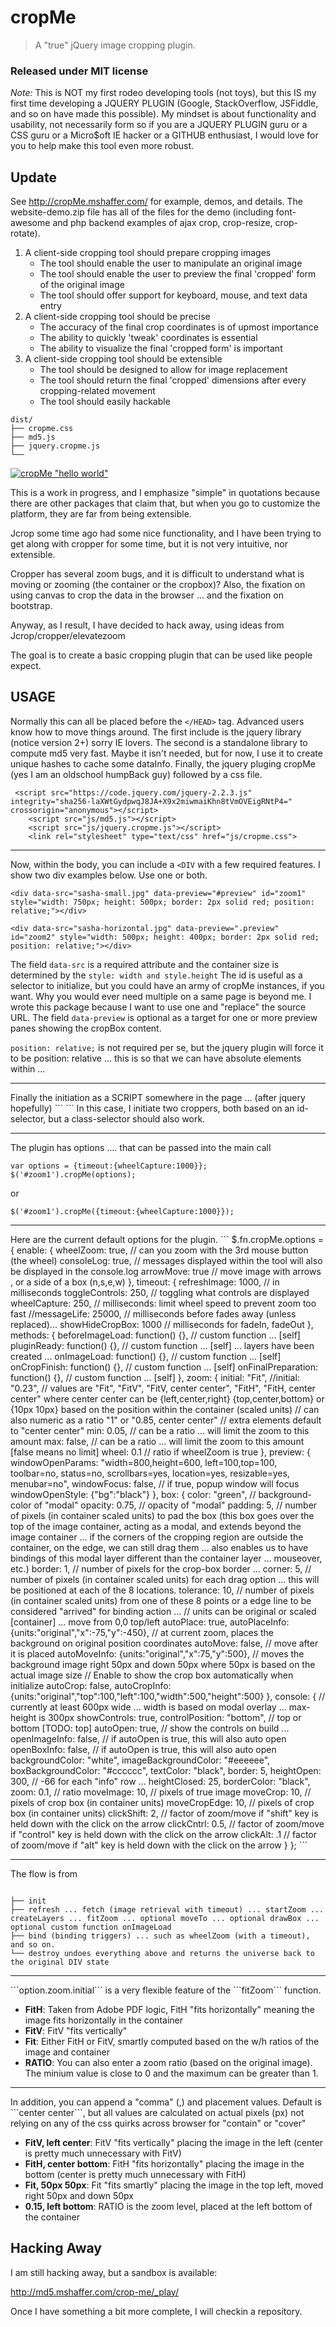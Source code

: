 # cropMe
<blockquote>
<p>A "true" jQuery image cropping plugin.</p>
</blockquote>

### Released under MIT license ###

*Note:*  This is NOT my first rodeo developing tools (not toys), but this IS my first time developing a JQUERY PLUGIN (Google, StackOverflow, JSFiddle, and so on have made this possible).  My mindset is about functionality and usability, not necessarily form so if you are a JQUERY PLUGIN guru or a CSS guru or a Micro$oft IE hacker or a GITHUB enthusiast, I would love for you to help make this tool even more robust.

## Update

See http://cropMe.mshaffer.com/ for example, demos, and details.  The website-demo.zip file has all of the files for the demo (including font-awesome and php backend examples of ajax crop, crop-resize, crop-rotate).

1.  A client-side cropping tool should prepare cropping images
	- The tool should enable the user to manipulate an original image
	- The tool should enable the user to preview the final 'cropped' form of the original image
	- The tool should offer support for keyboard, mouse, and text data entry
2.  A client-side cropping tool should be precise
	- The accuracy of the final crop coordinates is of upmost importance
	- The ability to quickly 'tweak' coordinates is essential
	- The ability to visualize the final 'cropped form' is important
3.  A client-side cropping tool should be extensible
	- The tool should be designed to allow for image replacement 
	- The tool should return the final 'cropped' dimensions after every cropping-related movement
	- The tool should easily hackable

<pre><code>dist/
├── cropme.css
├── md5.js
├── jquery.cropme.js
└── 
</code></pre>


[![cropMe "hello world"](http://img.youtube.com/vi/T-D1KVIuvjA/0.jpg)](http://www.youtube.com/watch?v=T-D1KVIuvjA)

This is a work in progress, and I emphasize "simple" in quotations because there are other packages that claim that, but when you go to customize the platform, they are far from being extensible.

Jcrop some time ago had some nice functionality, and I have been trying to get along with cropper for some time, but it is not very intuitive, nor extensible.

Cropper has several zoom bugs, and it is difficult to understand what is moving or zooming (the container or the cropbox)?  Also, the fixation on using canvas to crop the data in the browser ... and the fixation on bootstrap.

Anyway, as I result, I have decided to hack away, using ideas from Jcrop/cropper/elevatezoom

The goal is to create a basic cropping plugin that can be used like people expect.

## USAGE

Normally this can all be placed before the ```</HEAD>``` tag.  Advanced users know how to move things around.  The first include is the jquery library (notice version 2+) sorry IE lovers.
The second is a standalone library to compute md5 very fast.  Maybe it isn't needed, but for now, I use it to create unique hashes to cache some dataInfo.
Finally, the jquery pluging cropMe (yes I am an oldschool humpBack guy) followed by a css file.

```
 <script src="https://code.jquery.com/jquery-2.2.3.js"   integrity="sha256-laXWtGydpwqJ8JA+X9x2miwmaiKhn8tVmOVEigRNtP4="   crossorigin="anonymous"></script>
	<script src="js/md5.js"></script>
	<script src="js/jquery.cropme.js"></script>
	<link rel="stylesheet" type="text/css" href="js/cropme.css">
```

<HR />

Now, within the body, you can include a ```<DIV``` with a few required features.  I show two div examples below.  Use one or both.

```
<div data-src="sasha-small.jpg" data-preview="#preview" id="zoom1" style="width: 750px; height: 500px; border: 2px solid red; position: relative;"></div> 

<div data-src="sasha-horizontal.jpg" data-preview=".preview" id="zoom2" style="width: 500px; height: 400px; border: 2px solid red; position: relative;"></div> 
```
The field ```data-src``` is a required attribute and the container size is determined by the ```style: width and style.height```
The id is useful as a selector to initialize, but you could have an army of cropMe instances, if you want.  Why you would ever need multiple on a same page is beyond me.  I wrote this package because I want to use one and "replace" the source URL.
The field ```data-preview``` is optional as a target for one or more preview panes showing the cropBox content.

```position: relative;``` is not required per se, but the jquery plugin will force it to be position: relative ... this is so that we can have absolute elements within ...

<HR />
Finally the initiation as a SCRIPT somewhere in the page ... (after jquery hopefully)
```
<SCRIPT>
 $( document ).ready(function() {
          $('#zoom1').cropMe(); 
	        $('#zoom2').cropMe(); 
	});
</SCRIPT>
```
In this case, I initiate two croppers, both based on an id-selector, but a class-selector should also work.

<HR />

The plugin has options .... that can be passed into the main call
```
var options = {timeout:{wheelCapture:1000}};
$('#zoom1').cropMe(options); 
```

or

```
$('#zoom1').cropMe({timeout:{wheelCapture:1000}}); 
```

<HR />
Here are the current default options for the plugin.  
```
$.fn.cropMe.options = {
				enable: {
						wheelZoom: true, // can you zoom with the 3rd mouse button (the wheel)
						consoleLog:  true,  // messages displayed within the tool will also be displayed in the console.log						
						arrowMove: true // move image with arrows , or a side of a box (n,s,e,w)
						},
				timeout: {
						refreshImage: 1000, // in milliseconds						
						toggleControls: 250,  // toggling what controls are displayed
						wheelCapture: 250, // milliseconds: limit wheel speed to prevent zoom too fast 
						//messageLife:  25000, // milliseconds before fades away (unless replaced)...
						showHideCropBox: 1000 // milliseconds for fadeIn, fadeOut
						}, 
				methods: {
						beforeImageLoad: function() {},  // custom function ... [self]
						pluginReady: function() {},  // custom function ... [self] ... layers have been created ... 
						onImageLoad: function() {},  // custom function ... [self]
						onCropFinish: function() {},  // custom function ... [self]
						onFinalPreparation: function() {},  // custom function ... [self] 
						},
				zoom:	{
						initial: "Fit",
						//initial: "0.23",  // values are "Fit", "FitV", "FitV, center center", "FitH", "FitH, center center" where center center can be {left,center,right} {top,center,bottom} or {10px 10px} based on the position within the container (scaled units)
										// can also numeric as a ratio "1" or "0.85, center center"
										// extra elements default to "center center"
						min: 0.05,			// can be a ratio ... will limit the zoom to this amount 
						max: false,		// can be a ratio ... will limit the zoom to this amount [false means no limit]
						wheel:  0.1	// ratio if wheelZoom is true
						}, 
				preview: {
						windowOpenParams: "width=800,height=600, left=100,top=100, toolbar=no, status=no, scrollbars=yes, location=yes, resizable=yes, menubar=no", 
						windowFocus: false,  // if true, popup window will focus 
						windowOpenStyle: {"bg":"black"}
						},
				box:	{
						color: "green",  	// background-color of "modal"
						opacity: 0.75,		// opacity of "modal"
						padding:  5,  // number of pixels (in container scaled units) to pad the box (this box goes over the top of the image container, acting as a modal, and extends beyond the image container ... if the corners of the cropping region are outside the container, on the edge, we can still drag them ... also enables us to have bindings of this modal layer different than the container layer ... mouseover, etc.)
						border: 1, // number of pixels for the crop-box border ... 
						corner:  5,  // number of pixels (in container scaled units) for each drag option ... this will be positioned at each of the 8 locations.
						tolerance: 10, // number of pixels (in container scaled units) from one of these 8 points or a edge line to be considered "arrived" for binding action ... 						
						// units can be original or scaled [container] ... move from 0,0 top/left
						autoPlace: true,
						autoPlaceInfo: {units:"original","x":-75,"y":-450},  // at current zoom, places the background on original position coordinates
						autoMove: false,  // move after it is placed
						autoMoveInfo: {units:"original","x":75,"y":500},  // moves the background image right 50px and down 50px where 50px is based on the actual image size
						// Enable to show the crop box automatically when initialize
						autoCrop: false,
						autoCropInfo: {units:"original","top":100,"left":100,"width":500,"height":500}
						},	
				console: {  // currently at least 600px wide ... width is based on modal overlay ... max-height is 300px
							showControls:  true, 							
							controlPosition:  "bottom",  // top or bottom [TODO: top]
							autoOpen: true,  // show the controls on build ... 						
							openImageInfo:  false,  // if autoOpen is true, this will also auto open
							openBoxInfo:  false, // if autoOpen is true, this will also auto open
							backgroundColor: "white",
							imageBackgroundColor: "#eeeeee",
							boxBackgroundColor: "#cccccc",
							textColor: "black",							
							border: 5,
							heightOpen: 300, // -66 for each "info" row ...
							heightClosed: 25,
							borderColor: "black",
							zoom:  0.1,  // ratio
							moveImage:  10,  // pixels of true image 
							moveCrop:  10,  // pixels of crop box (in container units)
							moveCropEdge:  10,  // pixels of crop box (in container units)
							clickShift:  2,		// factor of zoom/move if "shift" key is held down with the click on the arrow
							clickCntrl:  0.5,   // factor of zoom/move if "control" key is held down with the click on the arrow
							clickAlt:  .1		// factor of zoom/move if "alt" key is held down with the click on the arrow
						}
			};
```

<HR />

The flow is from

<pre><code>
├── init
├── refresh ... fetch (image retrieval with timeout) ... startZoom ... createLayers ... fitZoom ... optional moveTo ... optional drawBox ... optional custom function onImageLoad
├── bind (binding triggers) ... such as wheelZoom (with a timeout), and so on.
└── destroy undoes everything above and returns the universe back to the original DIV state
</code></pre>

<HR />
```option.zoom.initial``` is a very flexible feature of the ```fitZoom``` function.

* **FitH**: Taken from Adobe PDF logic, FitH "fits horizontally" meaning the image fits horizontally in the container
* **FitV**: FitV "fits vertically"
* **Fit**: Either FitH or FitV, smartly computed based on the w/h ratios of the image and container
* **RATIO**: You can also enter a zoom ratio (based on the original image).  The minium value is close to 0 and the maximum can be greater than 1.

<HR />
In addition, you can append a "comma" (,) and placement values.  Default is ```center center```, but all values are calculated on actual pixels (px) not relying on any of the css quirks across browser for "contain" or "cover"


* **FitV, left center**: FitV "fits vertically" placing the image in the left (center is pretty much unnecessary with FitV)
* **FitH, center bottom**: FitH "fits horizontally" placing the image in the bottom (center is pretty much unnecessary with FitH)
* **Fit, 50px 50px**: Fit "fits smartly" placing the image in the top left, moved right 50px and down 50px
* **0.15, left bottom**: RATIO is the zoom level, placed at the left bottom of the container


## Hacking Away ##

I am still hacking away, but a sandbox is available:

http://md5.mshaffer.com/crop-me/_play/

Once I have something a bit more complete, I will checkin a repository.
